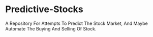 # Predictive-Stocks
A Repository For Attempts To Predict The Stock Market, And Maybe Automate The Buying And Selling Of Stock.
